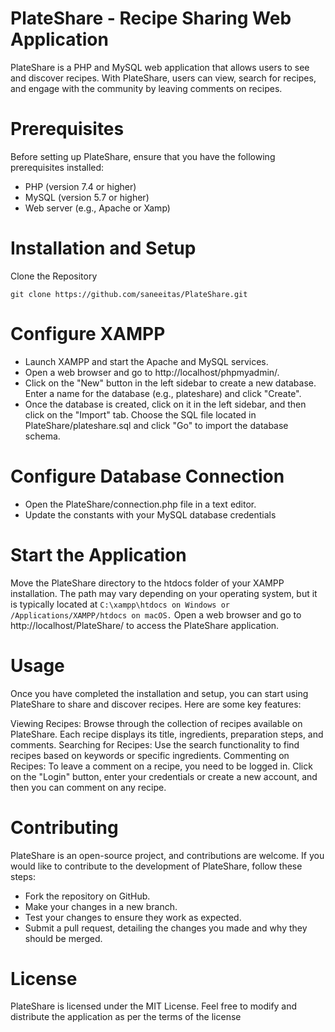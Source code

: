 # PlateShare - Recipe Sharing Web Application
PlateShare is a PHP and MySQL web application that allows users to see and discover recipes. With PlateShare, users can view, search for recipes, and engage with the community by leaving comments on recipes.

# Prerequisites
Before setting up PlateShare, ensure that you have the following prerequisites installed:

- PHP (version 7.4 or higher)
- MySQL (version 5.7 or higher)
- Web server (e.g., Apache or Xamp)

# Installation and Setup
Clone the Repository
```
git clone https://github.com/saneeitas/PlateShare.git
```

# Configure XAMPP

- Launch XAMPP and start the Apache and MySQL services.
- Open a web browser and go to http://localhost/phpmyadmin/.
- Click on the "New" button in the left sidebar to create a new database. Enter a name for the database (e.g., plateshare) and click "Create".
- Once the database is created, click on it in the left sidebar, and then click on the "Import" tab. Choose the SQL file located in PlateShare/plateshare.sql and click "Go" to import the database schema.

# Configure Database Connection

- Open the PlateShare/connection.php file in a text editor.
- Update the constants with your MySQL database credentials

# Start the Application

Move the PlateShare directory to the htdocs folder of your XAMPP installation. The path may vary depending on your operating system, but it is typically located at  ```C:\xampp\htdocs on Windows or /Applications/XAMPP/htdocs on macOS.```
Open a web browser and go to http://localhost/PlateShare/ to access the PlateShare application.

# Usage
Once you have completed the installation and setup, you can start using PlateShare to share and discover recipes. Here are some key features:

Viewing Recipes: Browse through the collection of recipes available on PlateShare. Each recipe displays its title, ingredients, preparation steps, and comments.
Searching for Recipes: Use the search functionality to find recipes based on keywords or specific ingredients.
Commenting on Recipes: To leave a comment on a recipe, you need to be logged in. Click on the "Login" button, enter your credentials or create a new account, and then you can comment on any recipe.

# Contributing
PlateShare is an open-source project, and contributions are welcome. If you would like to contribute to the development of PlateShare, follow these steps:

- Fork the repository on GitHub.
- Make your changes in a new branch.
- Test your changes to ensure they work as expected.
- Submit a pull request, detailing the changes you made and why they should be merged.

# License
PlateShare is licensed under the MIT License. Feel free to modify and distribute the application as per the terms of the license
